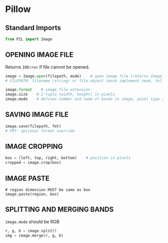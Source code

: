 # Pillow

## Standard Imports

```py
from PIL import Image
```

## OPENING IMAGE FILE

Returns `IOError` if file cannot be opened.

```py
image = Image.open(filepath, mode)    # open image file (returns Image object)
# FILEPATH: filename (string) or file object (musk implement seek, tell, write methods)

image.format    # image file extension
image.size    # 2-tuple (width, height) in pixels
image.mode    # defines number and name of bands in image, pixel type and depth
```

## SAVING IMAGE FILE

```py
image.save(filepath, fmt)
# FMT: optional format override
```

## IMAGE CROPPING

```py
box = (left, top, right, bottom)    # position in pixels
cropped = image.crop(box)
```

## IMAGE PASTE

```èy
# region dimension MUST be same as box
image.paste(region, box)
```

## SPLITTING AND MERGING BANDS

`image.mode` should be RGB

```py
r, g, b = image.split()
img = image.merge(r, g, b)
```
